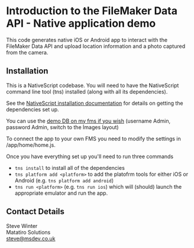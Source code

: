 # Introduction to the FileMaker Data API - Native application demo #

This code generates native iOS or Android app to interact with the FileMaker Data API and upload location information and a photo captured from the camera.

## Installation ##

This is a NativeScript codebase. You will need to have the NativeScript command line tool (tns) installed (along with all its dependencies).

See the [NativeScript installation documentation](https://docs.nativescript.org/start/quick-setup) for details on getting the dependencies set up.

You can use the [demo DB on my fms if you wish](fmp://fms.msdev.co.uk/ITG01Demo.fmp12) (username Admin, password Admin, switch to the Images layout) 

To connect the app to your own FMS you need to modify the settings in /app/home/home.js.

Once you have everything set up you'll need to run three commands 
 - `tns install` to install all of the dependencies
 - `tns platform add <platform>` to add the platofrm tools for either iOS or Android (e.g. `tns platform add android`)
 - `tns run <platform>` (e.g. `tns run ios`) which will (should) launch the appropriate emulator and run the app.


## Contact Details ##
Steve Winter  
Matatiro Solutions  
steve@msdev.co.uk